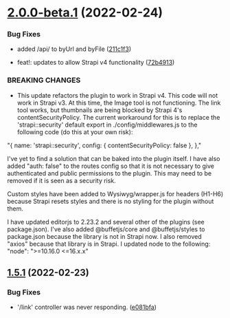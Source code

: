 # [2.0.0-beta.1](https://github.com/melishev/strapi-plugin-editor-js/compare/v1.5.1...v2.0.0-beta.1) (2022-02-24)


### Bug Fixes

* added /api/ to byUrl and byFile ([211c1f3](https://github.com/melishev/strapi-plugin-editor-js/commit/211c1f3bbfd8ed551021488dfd24f2c6d4caddf3))


* feat!: updates to allow Strapi v4 functionality ([72b4913](https://github.com/melishev/strapi-plugin-editor-js/commit/72b491313b172629cfab129586c68d80e6c508d8))


### BREAKING CHANGES

* This update refactors the plugin to work in Strapi v4. This code will not work in Strapi v3. At this time, the Image tool is not functioning. The link tool works, but thumbnails are being blocked by Strapi 4's contentSecurityPolicy. The current workaround for this is to replace the 'strapi::security' default export in ./config/middlewares.js to the following code (do this at your own risk):

"{
    name: 'strapi::security',
    config: {
      contentSecurityPolicy: false
    },
  },"

I've yet to find a solution that can be baked into the plugin itself. I have also added "auth: false" to the routes config so that it is not necessary to give authenticated and public permissions to the plugin. This may need to be removed if it is seen as a security risk.

Custom styles have been added to Wysiwyg/wrapper.js for headers (H1-H6) because Strapi resets styles and there is no styling for the plugin without them.

I have updated editorjs to 2.23.2 and several other of the plugins (see package.json). I've also added @buffetjs/core and @buffetjs/styles to package.json because the library is not in Strapi now. I also removed "axios" because that library is in Strapi. I updated node to the following: "node": ">=10.16.0 <=16.x.x"

## [1.5.1](https://github.com/melishev/strapi-plugin-editor-js/compare/v1.5.0...v1.5.1) (2022-02-23)


### Bug Fixes

* '/link' controller was never responding. ([e081bfa](https://github.com/melishev/strapi-plugin-editor-js/commit/e081bfae08cefe380e14b8d98091dd5f29c2923d))
